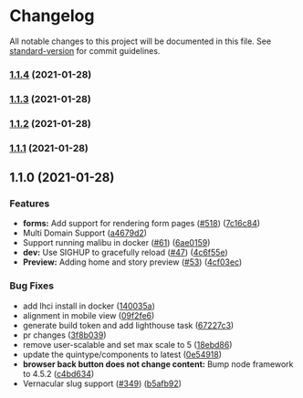 # Changelog

All notable changes to this project will be documented in this file. See [standard-version](https://github.com/conventional-changelog/standard-version) for commit guidelines.

### [1.1.4](https://github.com/quintype/malibu/compare/v1.1.3...v1.1.4) (2021-01-28)

### [1.1.3](https://github.com/quintype/malibu/compare/v1.1.2...v1.1.3) (2021-01-28)

### [1.1.2](https://github.com/quintype/malibu/compare/v1.1.1...v1.1.2) (2021-01-28)

### [1.1.1](https://github.com/quintype/malibu/compare/v1.1.0...v1.1.1) (2021-01-28)

## 1.1.0 (2021-01-28)


### Features

* **forms:** Add support for rendering form pages ([#518](https://github.com/quintype/malibu/issues/518)) ([7c16c84](https://github.com/quintype/malibu/commit/7c16c846464dd9cfb9e8017e4913c43ebbd12e6c))
* Multi Domain Support ([a4679d2](https://github.com/quintype/malibu/commit/a4679d2c12f7e1e9642644fab873ed3b2cdcb4fc))
* Support running malibu in docker ([#61](https://github.com/quintype/malibu/issues/61)) ([6ae0159](https://github.com/quintype/malibu/commit/6ae015931c6aeb1833dd4c4b3143deee6eb87d6c))
* **dev:** Use SIGHUP to gracefully reload ([#47](https://github.com/quintype/malibu/issues/47)) ([4c6f55e](https://github.com/quintype/malibu/commit/4c6f55e951187edf31e8b1efeb5fb744caf732b9))
* **Preview:** Adding home and story preview ([#53](https://github.com/quintype/malibu/issues/53)) ([4cf03ec](https://github.com/quintype/malibu/commit/4cf03ec7c70699e7f6c2006c74b41e5095991587))


### Bug Fixes

* add lhci install in docker ([140035a](https://github.com/quintype/malibu/commit/140035ac2804176cef05038b6bbb6adfd4063e91))
* alignment in mobile view ([09f2fe6](https://github.com/quintype/malibu/commit/09f2fe6c61c2b84006e38106adc446b3971b6f07))
* generate build token and add lighthouse task ([67227c3](https://github.com/quintype/malibu/commit/67227c360dfbb69cb9806b72e210fbd913686e41))
* pr changes ([3f8b039](https://github.com/quintype/malibu/commit/3f8b0393d6863adb56f3a5e4ec17ca2ac72965d3))
* remove user-scalable and set max scale to 5 ([18ebd86](https://github.com/quintype/malibu/commit/18ebd86008c269aceb98971af5a4303c52b54a4b))
* update the quintype/components to latest ([0e54918](https://github.com/quintype/malibu/commit/0e54918db7de1b2738fe48b3c54718150fc4b39a))
* **browser back button does not change content:** Bump node framework to 4.5.2 ([c4bd634](https://github.com/quintype/malibu/commit/c4bd634530ca6045a6a330cae178604294062f51))
* Vernacular slug support ([#349](https://github.com/quintype/malibu/issues/349)) ([b5afb92](https://github.com/quintype/malibu/commit/b5afb92b2ad6d715100d7e2259a2691a782787c8))
